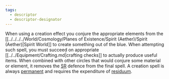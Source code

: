 ```yaml
---
tags:
  - descriptor
  - descriptor-designator
---
```

When using a creation effect you conjure the appropriate elements from the [[../../../../World/Cosmology/Planes of Existence/Spirit (Aether)/Spirit (Aether)|Spirit World]] to create something out of the blue. When attempting such spell, you must succeed on appropriate [[../../Equipment/Crafting.md|crafting checks]] to actually produce useful items.
When combined with other circles that would conjure some material or element, it removes the [SR](onenote:#Health&section-id={F4B5F533-AED8-4749-B5F7-808512A72D86}&page-id={14C8C514-3A90-470E-B136-B3AEA31598A5}&object-id={EF078BFE-7E96-09D2-0701-53368BE4BFBB}&33&base-path=https://d.docs.live.net/73fbda111a4ef6fc/Documents/System%20Intelligence/Game%20System.one) defence from the final spell. A creation spell is always [permanent](onenote:#Magic&section-id={F4B5F533-AED8-4749-B5F7-808512A72D86}&page-id={6BD070B5-5DB8-496B-B4F1-5BC83C18EBC1}&object-id={D793CBFA-5213-0CA1-2D18-61F99B181D70}&8C&base-path=https://d.docs.live.net/73fbda111a4ef6fc/Documents/System%20Intelligence/Game%20System.one) and requires the expenditure of [residuum](onenote:#Crafting&section-id={F4B5F533-AED8-4749-B5F7-808512A72D86}&page-id={9C3411B9-F429-44D1-86BA-28924CF0C594}&object-id={C053A6A8-829F-04DD-3FB7-F8D241C9F0E4}&21&base-path=https://d.docs.live.net/73fbda111a4ef6fc/Documents/System%20Intelligence/Game%20System.one).